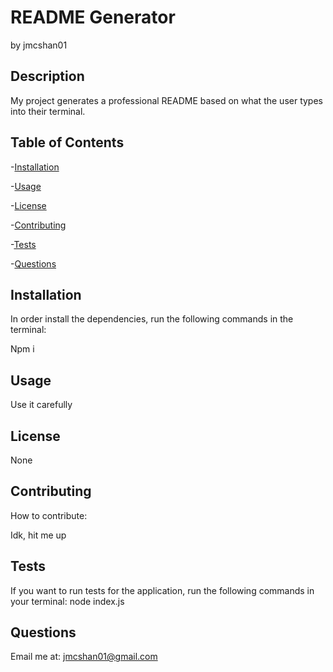 # README Generator

by jmcshan01

## Description

My project generates a professional README based on what the user types into their terminal.

## Table of Contents

-[Installation](#installation)

-[Usage](#Usage)

-[License](#License)

-[Contributing](#Contributing)

-[Tests](#Tests)

-[Questions](#Questions)

## Installation

In order install the dependencies, run the following commands in the terminal:

Npm i

## Usage

Use it carefully

## License 

None

## Contributing

How to contribute:

Idk, hit me up

## Tests

If you want to run tests for the application, run the following commands in your terminal:
node index.js

## Questions

Email me at: jmcshan01@gmail.com